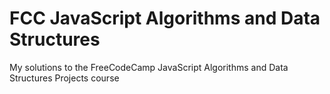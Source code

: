 # FCC JavaScript Algorithms and Data Structures
My solutions to the FreeCodeCamp JavaScript Algorithms and Data Structures Projects course
